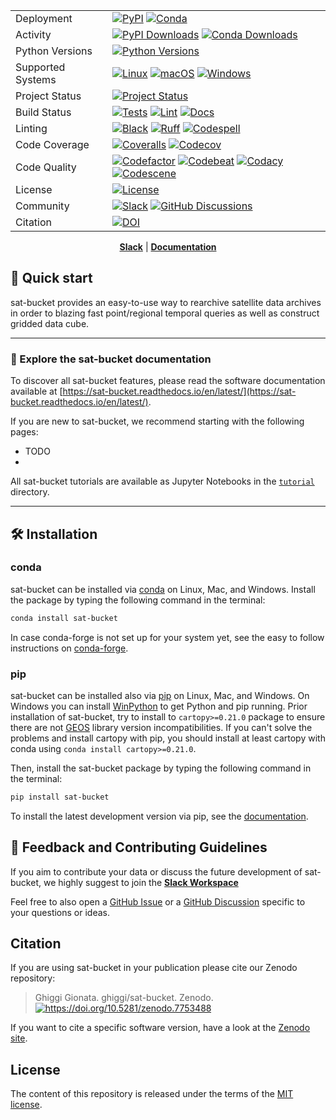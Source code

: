 <div align="center">

|                   |                                                                                                                                                                                                                                                                                                                                                                                                                                                                                                                                                                                                                                                                               |
| ----------------- | ----------------------------------------------------------------------------------------------------------------------------------------------------------------------------------------------------------------------------------------------------------------------------------------------------------------------------------------------------------------------------------------------------------------------------------------------------------------------------------------------------------------------------------------------------------------------------------------------------------------------------------------------------------------------------- |
| Deployment        | [![PyPI](https://badge.fury.io/py/sat-bucket.svg?style=flat)](https://pypi.org/project/sat-bucket/) [![Conda](https://img.shields.io/conda/vn/conda-forge/sat-bucket.svg?logo=conda-forge&logoColor=white&style=flat)](https://anaconda.org/conda-forge/sat-bucket)                                                                                                                                                                                                                                                                                                                                                                                                                       |
| Activity          | [![PyPI Downloads](https://img.shields.io/pypi/dm/sat-bucket.svg?label=PyPI%20downloads&style=flat)](https://pypi.org/project/sat-bucket/) [![Conda Downloads](https://img.shields.io/conda/dn/conda-forge/sat-bucket.svg?label=Conda%20downloads&style=flat)](https://anaconda.org/conda-forge/sat-bucket)                                                                                                                                                                                                                                                                                                                                                                               |
| Python Versions   | [![Python Versions](https://img.shields.io/badge/Python-3.10%20%203.11%20%203.12%20%203.13-blue?style=flat)](https://www.python.org/downloads/)                                                                                                                                                                                                                                                                                                                                                                                                                                                                                                                               |
| Supported Systems | [![Linux](https://img.shields.io/github/actions/workflow/status/ghiggi/sat-bucket/.github/workflows/tests.yaml?label=Linux&style=flat)](https://github.com/ghiggi/sat-bucket/actions/workflows/tests.yaml) [![macOS](https://img.shields.io/github/actions/workflow/status/ghiggi/sat-bucket/.github/workflows/tests.yaml?label=macOS&style=flat)](https://github.com/ghiggi/sat-bucket/actions/workflows/tests.yaml) [![Windows](https://img.shields.io/github/actions/workflow/status/ghiggi/sat-bucket/.github/workflows/tests_windows.yaml?label=Windows&style=flat)](https://github.com/ghiggi/sat-bucket/actions/workflows/tests_windows.yaml)                                            |
| Project Status    | [![Project Status](https://www.repostatus.org/badges/latest/active.svg?style=flat)](https://www.repostatus.org/#active)                                                                                                                                                                                                                                                                                                                                                                                                                                                                                                                                                       |
| Build Status      | [![Tests](https://github.com/ghiggi/sat-bucket/actions/workflows/tests.yaml/badge.svg?style=flat)](https://github.com/ghiggi/sat-bucket/actions/workflows/tests.yaml) [![Lint](https://github.com/ghiggi/sat-bucket/actions/workflows/lint.yaml/badge.svg?style=flat)](https://github.com/ghiggi/sat-bucket/actions/workflows/lint.yaml) [![Docs](https://readthedocs.org/projects/sat-bucket/badge/?version=latest&style=flat)](https://sat-bucket.readthedocs.io/en/latest/)                                                                                                                                                                                                                  |
| Linting           | [![Black](https://img.shields.io/badge/code%20style-black-000000.svg?style=flat)](https://github.com/psf/black) [![Ruff](https://img.shields.io/endpoint?url=https://raw.githubusercontent.com/astral-sh/ruff/main/assets/badge/v2.json&style=flat)](https://github.com/astral-sh/ruff) [![Codespell](https://img.shields.io/badge/Codespell-enabled-brightgreen?style=flat)](https://github.com/codespell-project/codespell)                                                                                                                                                                                                                                                 |
| Code Coverage     | [![Coveralls](https://coveralls.io/repos/github/ghiggi/sat-bucket/badge.svg?branch=main&style=flat)](https://coveralls.io/github/ghiggi/sat-bucket?branch=main) [![Codecov](https://codecov.io/gh/ghiggi/sat-bucket/branch/main/graph/badge.svg?style=flat)](https://codecov.io/gh/ghiggi/sat-bucket)                                                                                                                                                                                                                                                                                                                                                                                     |
| Code Quality      | [![Codefactor](https://www.codefactor.io/repository/github/ghiggi/sat-bucket/badge?style=flat)](https://www.codefactor.io/repository/github/ghiggi/sat-bucket) [![Codebeat](https://codebeat.co/badges/236abcf2-cbae-4ca9-8a2d-3b70495bb16b?style=flat)](https://codebeat.co/projects/github-com-ghiggi-sat-bucket-main) [![Codacy](https://app.codacy.com/project/badge/Grade/bee842cb10004ad8bb9288256f2fc8af?style=flat)](https://app.codacy.com/gh/ghiggi/sat-bucket/dashboard?utm_source=gh&utm_medium=referral&utm_content=&utm_campaign=Badge_grade) [![Codescene](https://codescene.io/projects/36767/status-badges/code-health?style=flat)](https://codescene.io/projects/36767) |
| License           | [![License](https://img.shields.io/github/license/ghiggi/sat-bucket?style=flat)](https://github.com/ghiggi/sat-bucket/blob/main/LICENSE)                                                                                                                                                                                                                                                                                                                                                                                                                                                                                                                                            |
| Community         | [![Slack](https://img.shields.io/badge/Slack-sat-bucket-green.svg?logo=slack&style=flat)](https://join.slack.com/t/gpmapi/shared_invite/zt-28vkxzjs1-~cIYci2o3G0qEEoQJVMQRg) [![GitHub Discussions](https://img.shields.io/badge/GitHub-Discussions-green?logo=github&style=flat)](https://github.com/ghiggi/sat-bucket/discussions)                                                                                                                                                                                                                                                                                                                                                |
| Citation          | [![DOI](https://zenodo.org/badge/286664485.svg?style=flat)](https://doi.org/10.5281/zenodo.7753488)                                                                                                                                                                                                                                                                                                                                                                                                                                                                                                                                                                           |

[**Slack**](https://join.slack.com/t/gpmapi/shared_invite/zt-28vkxzjs1-~cIYci2o3G0qEEoQJVMQRg) | [**Documentation**](https://sat-bucket.readthedocs.io/en/latest/)

<div align="left">

## 🚀 Quick start

sat-bucket provides an easy-to-use way to rearchive satellite data archives in order to blazing fast point/regional temporal queries as well as construct 
gridded data cube. 

______________________________________________________________________

### 📖 Explore the sat-bucket documentation

To discover all sat-bucket features,
please read the software documentation available at [https://sat-bucket.readthedocs.io/en/latest/](https://sat-bucket.readthedocs.io/en/latest/).

If you are new to sat-bucket, we recommend starting with the following pages:

- TODO
- 
All sat-bucket tutorials are available as Jupyter Notebooks in the [`tutorial`](https://github.com/ghiggi/sat-bucket/tree/main/tutorials) directory.

______________________________________________________________________

## 🛠️ Installation

### conda

sat-bucket can be installed via [conda][conda_link] on Linux, Mac, and Windows.
Install the package by typing the following command in the terminal:

```bash
conda install sat-bucket
```

In case conda-forge is not set up for your system yet, see the easy to follow instructions on [conda-forge][conda_forge_link].

### pip

sat-bucket can be installed also via [pip][pip_link] on Linux, Mac, and Windows.
On Windows you can install [WinPython][winpy_link] to get Python and pip running.
Prior installation of sat-bucket, try to install to `cartopy>=0.21.0` package to ensure there are not [GEOS](https://libgeos.org/) library version incompatibilities.
If you can't solve the problems and install cartopy with pip, you should install at least cartopy with conda using `conda install cartopy>=0.21.0`.

Then, install the sat-bucket package by typing the following command in the terminal:

```bash
pip install sat-bucket
```

To install the latest development version via pip, see the [documentation][dev_install_link].

## 💭 Feedback and Contributing Guidelines

If you aim to contribute your data or discuss the future development of sat-bucket,
we highly suggest to join the [**Slack Workspace**](https://join.slack.com/t/gpmapi/shared_invite/zt-28vkxzjs1-~cIYci2o3G0qEEoQJVMQRg)

Feel free to also open a [GitHub Issue](https://github.com/ghiggi/sat-bucket/issues) or a [GitHub Discussion](https://github.com/ghiggi/sat-bucket/discussions) specific to your questions or ideas.

## Citation

If you are using sat-bucket in your publication please cite our Zenodo repository:

> Ghiggi Gionata. ghiggi/sat-bucket. Zenodo. [![<https://doi.org/10.5281/zenodo.7753488>](https://zenodo.org/badge/286664485.svg?style=flat)](https://doi.org/10.5281/zenodo.7753488)

If you want to cite a specific software version, have a look at the [Zenodo site](https://doi.org/10.5281/zenodo.7753488).

## License

The content of this repository is released under the terms of the [MIT license](LICENSE).

[conda_forge_link]: https://github.com/conda-forge/sat-bucket-feedstock#installing-sat-bucket
[conda_link]: https://docs.conda.io/en/latest/miniconda.html
[dev_install_link]: https://sat-bucket.readthedocs.io/en/latest/02_installation.html#installation-for-contributors
[pip_link]: https://pypi.org/project/sat-bucket
[winpy_link]: https://winpython.github.io/
